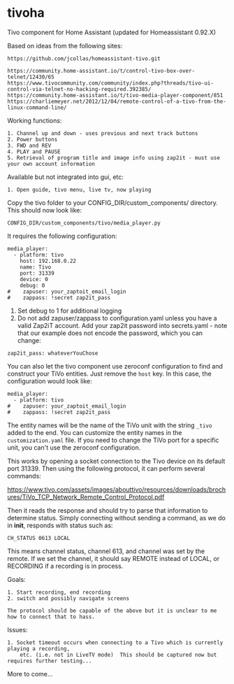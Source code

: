 # tivoha
Tivo component for Home Assistant (updated for Homeassistant 0.92.X)

Based on ideas from the following sites:

```
https://github.com/jcollas/homeassistant-tivo.git

https://community.home-assistant.io/t/control-tivo-box-over-telnet/12430/65
https://www.tivocommunity.com/community/index.php?threads/tivo-ui-control-via-telnet-no-hacking-required.392385/
https://community.home-assistant.io/t/tivo-media-player-component/851
https://charliemeyer.net/2012/12/04/remote-control-of-a-tivo-from-the-linux-command-line/
```

Working functions:
```
1. Channel up and down - uses previous and next track buttons
2. Power buttons
3. FWD and REV
4. PLAY and PAUSE
5. Retrieval of program title and image info using zap2it - must use your own account information
```

Available but not integrated into gui, etc:
```
1. Open guide, tivo menu, live tv, now playing
```

Copy the tivo folder to your CONFIG_DIR/custom_components/ directory.  This should now look like:
```
CONFIG_DIR/custom_components/tivo/media_player.py
```

It requires the following configuration:

```
media_player:
  - platform: tivo
    host: 192.168.0.22
    name: Tivo
    port: 31339
    device: 0
    debug: 0
#    zapuser: your_zaptoit_email_login
#    zappass: !secret zap2it_pass
```
1. Set debug to 1 for additional logging
2. Do not add zapuser/zappass to configuration.yaml unless you have a valid Zap2iT account.
Add your zap2it password into secrets.yaml - note that our example does not encode the password, which you can change:

```
zap2it_pass: whateverYouChose
```

You can also let the tivo component use zeroconf configuration to find and construct your TiVo entities.  Just remove the `host` key.  In this case, the configuration would look like:

```
media_player:
  - platform: tivo
#    zapuser: your_zaptoit_email_login
#    zappass: !secret zap2it_pass
```

The entity names will be the name of the TiVo unit with the string `_tivo` added to the end.  You can customize the entity names in the `customization.yaml` file.  If you need to change the TiVo port for a specific unit, you can't use the zeroconf configuration.

This works by opening a socket connection to the Tivo device on its default port 31339.  Then using the following protocol, it can perform several commands:

https://www.tivo.com/assets/images/abouttivo/resources/downloads/brochures/TiVo_TCP_Network_Remote_Control_Protocol.pdf

Then it reads the response and should try to parse that information to determine status.  Simply connecting without sending a command, as we do in __init__, responds with status such as:

```
CH_STATUS 0613 LOCAL
```

This means channel status, channel 613, and channel was set by the remote.  If we set the channel, it should say REMOTE instead of LOCAL, or RECORDING if a recording is in process.

Goals:

```
1. Start recording, end recording
2. switch and possibly navigate screens

The protocol should be capable of the above but it is unclear to me how to connect that to hass.
```

Issues:

```
1. Socket timeout occurs when connecting to a Tivo which is currently playing a recording,
    etc. (i.e. not in LiveTV mode)  This should be captured now but requires further testing...
```

More to come...

